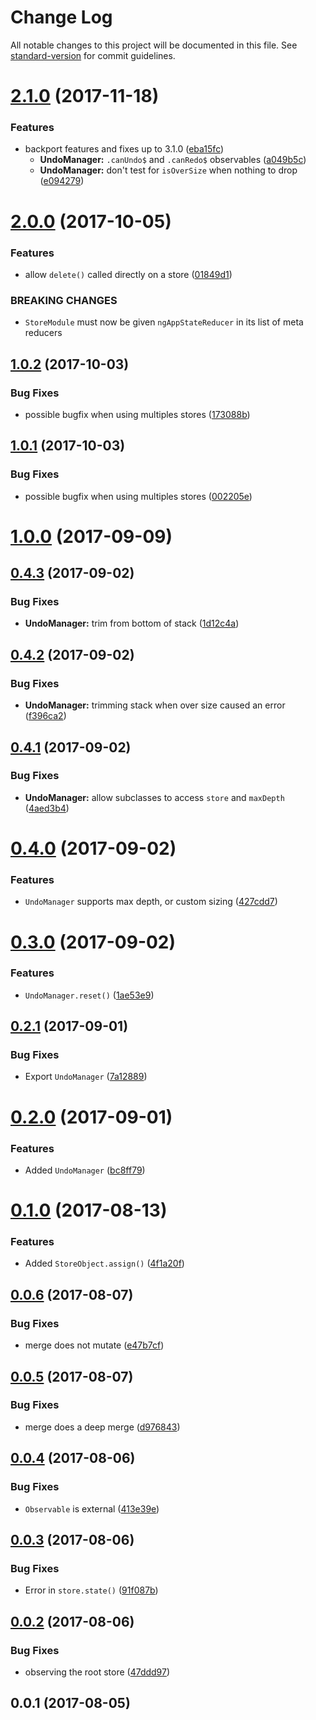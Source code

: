 # Change Log

All notable changes to this project will be documented in this file. See [standard-version](https://github.com/conventional-changelog/standard-version) for commit guidelines.

<a name="2.1.0"></a>
# [2.1.0](https://github.com/simontonsoftware/ng-app-state/compare/v2.0.0...v2.1.0) (2017-11-18)


### Features

* backport features and fixes up to 3.1.0 ([eba15fc](https://github.com/simontonsoftware/ng-app-state/commit/eba15fc))
  * **UndoManager:** `.canUndo$` and `.canRedo$` observables ([a049b5c](https://github.com/simontonsoftware/ng-app-state/commit/a049b5c))
  * **UndoManager:** don't test for `isOverSize` when nothing to drop ([e094279](https://github.com/simontonsoftware/ng-app-state/commit/e094279))



<a name="2.0.0"></a>
# [2.0.0](https://github.com/simontonsoftware/ng-app-state/compare/v1.0.2...v2.0.0) (2017-10-05)


### Features

* allow `delete()` called directly on a store ([01849d1](https://github.com/simontonsoftware/ng-app-state/commit/01849d1))


### BREAKING CHANGES

* `StoreModule` must now be given `ngAppStateReducer` in its list of meta reducers



<a name="1.0.2"></a>
## [1.0.2](https://github.com/simontonsoftware/ng-app-state/compare/v1.0.1...v1.0.2) (2017-10-03)


### Bug Fixes

* possible bugfix when using multiples stores ([173088b](https://github.com/simontonsoftware/ng-app-state/commit/173088b))



<a name="1.0.1"></a>
## [1.0.1](https://github.com/simontonsoftware/ng-app-state/compare/v1.0.0...v1.0.1) (2017-10-03)


### Bug Fixes

* possible bugfix when using multiples stores ([002205e](https://github.com/simontonsoftware/ng-app-state/commit/002205e))



<a name="1.0.0"></a>
# [1.0.0](https://github.com/simontonsoftware/ng-app-state/compare/v0.4.3...v1.0.0) (2017-09-09)



<a name="0.4.3"></a>
## [0.4.3](https://github.com/simontonsoftware/ng-app-state/compare/v0.4.2...v0.4.3) (2017-09-02)


### Bug Fixes

* **UndoManager:** trim from bottom of stack ([1d12c4a](https://github.com/simontonsoftware/ng-app-state/commit/1d12c4a))



<a name="0.4.2"></a>
## [0.4.2](https://github.com/simontonsoftware/ng-app-state/compare/v0.4.1...v0.4.2) (2017-09-02)


### Bug Fixes

* **UndoManager:** trimming stack when over size caused an error ([f396ca2](https://github.com/simontonsoftware/ng-app-state/commit/f396ca2))



<a name="0.4.1"></a>
## [0.4.1](https://github.com/simontonsoftware/ng-app-state/compare/v0.4.0...v0.4.1) (2017-09-02)


### Bug Fixes

* **UndoManager:** allow subclasses to access `store` and `maxDepth` ([4aed3b4](https://github.com/simontonsoftware/ng-app-state/commit/4aed3b4))



<a name="0.4.0"></a>
# [0.4.0](https://github.com/simontonsoftware/ng-app-state/compare/v0.3.0...v0.4.0) (2017-09-02)


### Features

* `UndoManager` supports max depth, or custom sizing ([427cdd7](https://github.com/simontonsoftware/ng-app-state/commit/427cdd7))



<a name="0.3.0"></a>
# [0.3.0](https://github.com/simontonsoftware/ng-app-state/compare/v0.2.1...v0.3.0) (2017-09-02)


### Features

* `UndoManager.reset()` ([1ae53e9](https://github.com/simontonsoftware/ng-app-state/commit/1ae53e9))



<a name="0.2.1"></a>
## [0.2.1](https://github.com/simontonsoftware/ng-app-state/compare/v0.2.0...v0.2.1) (2017-09-01)


### Bug Fixes

* Export `UndoManager` ([7a12889](https://github.com/simontonsoftware/ng-app-state/commit/7a12889))



<a name="0.2.0"></a>
# [0.2.0](https://github.com/simontonsoftware/ng-app-state/compare/v0.1.0...v0.2.0) (2017-09-01)


### Features

* Added `UndoManager` ([bc8ff79](https://github.com/simontonsoftware/ng-app-state/commit/bc8ff79))



<a name="0.1.0"></a>
# [0.1.0](https://github.com/simontonsoftware/ng-app-state/compare/v0.0.6...v0.1.0) (2017-08-13)


### Features

* Added `StoreObject.assign()` ([4f1a20f](https://github.com/simontonsoftware/ng-app-state/commit/4f1a20f))



<a name="0.0.6"></a>
## [0.0.6](https://github.com/simontonsoftware/ng-app-state/compare/v0.0.5...v0.0.6) (2017-08-07)


### Bug Fixes

* merge does not mutate ([e47b7cf](https://github.com/simontonsoftware/ng-app-state/commit/e47b7cf))



<a name="0.0.5"></a>
## [0.0.5](https://github.com/simontonsoftware/ng-app-state/compare/v0.0.4...v0.0.5) (2017-08-07)


### Bug Fixes

* merge does a deep merge ([d976843](https://github.com/simontonsoftware/ng-app-state/commit/d976843))



<a name="0.0.4"></a>
## [0.0.4](https://github.com/simontonsoftware/ng-app-state/compare/v0.0.3...v0.0.4) (2017-08-06)


### Bug Fixes

* `Observable` is external ([413e39e](https://github.com/simontonsoftware/ng-app-state/commit/413e39e))



<a name="0.0.3"></a>
## [0.0.3](https://github.com/simontonsoftware/ng-app-state/compare/v0.0.2...v0.0.3) (2017-08-06)


### Bug Fixes

* Error in `store.state()` ([91f087b](https://github.com/simontonsoftware/ng-app-state/commit/91f087b))



<a name="0.0.2"></a>
## [0.0.2](https://github.com/simontonsoftware/ng-app-state/compare/v0.0.1...v0.0.2) (2017-08-06)


### Bug Fixes

* observing the root store ([47ddd97](https://github.com/simontonsoftware/ng-app-state/commit/47ddd97))



<a name="0.0.1"></a>
## 0.0.1 (2017-08-05)
